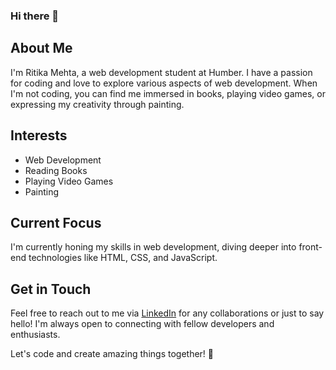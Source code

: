 ### Hi there 👋

<!--
**ritikamehta11/ritikamehta11** is a ✨ _special_ ✨ repository because its `README.md` (this file) appears on your GitHub profile.

Here are some ideas to get you started:

- 🔭 I’m currently working on ...
- 🌱 I’m currently learning ...
- 👯 I’m looking to collaborate on ...
- 🤔 I’m looking for help with ...
- 💬 Ask me about ...
- 📫 How to reach me: ...
- 😄 Pronouns: ...
- ⚡ Fun fact: ...
-->

## About Me
I'm Ritika Mehta, a web development student at Humber. I have a passion for coding and love to explore various aspects of web development. When I'm not coding, you can find me immersed in books, playing video games, or expressing my creativity through painting.

## Interests
- Web Development
- Reading Books
- Playing Video Games
- Painting

## Current Focus
I'm currently honing my skills in web development, diving deeper into front-end technologies like HTML, CSS, and JavaScript.

## Get in Touch
Feel free to reach out to me via [LinkedIn](https://www.linkedin.com/in/me-ritika-mehta/) for any collaborations or just to say hello! I'm always open to connecting with fellow developers and enthusiasts.

Let's code and create amazing things together! 🚀

